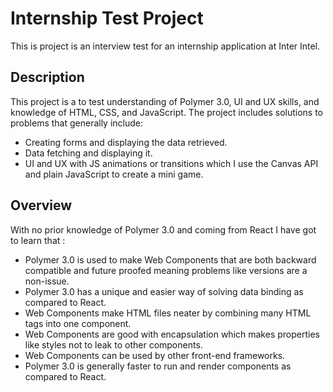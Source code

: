 # Internship Test Project

This is project is an interview test for an internship application at Inter Intel.

## Description

This project is a to test understanding of Polymer 3.0, UI and UX skills, and knowledge of HTML, CSS, and JavaScript.
The project includes solutions to problems that generally include:

- Creating forms and displaying the data retrieved.
- Data fetching and displaying it.
- UI and UX with JS animations or transitions which I use the Canvas API and plain JavaScript to create a mini game.

## Overview

With no prior knowledge of Polymer 3.0 and coming from React I have got to learn that :

- Polymer 3.0 is used to make Web Components that are both backward compatible and future proofed meaning problems like versions are a non-issue.
- Polymer 3.0 has a unique and easier way of solving data binding as compared to React.
- Web Components make HTML files neater by combining many HTML tags into one component.
- Web Components are good with encapsulation which makes properties like styles not to leak to other components.
- Web Components can be used by other front-end frameworks.
- Polymer 3.0 is generally faster to run and render components as compared to React.
